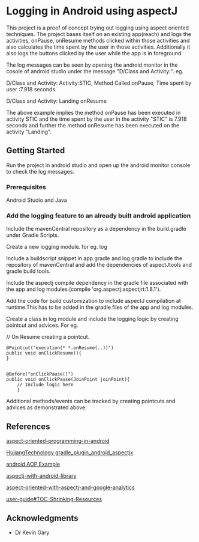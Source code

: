 # Logging in Android using aspectJ

This project is a proof of concept trying out logging using aspect oriented techniques.
The project bases itself on an existing app(reach) and logs the activities, onPause, onResume methods clicked within those activities and also calculates the time spent by the user in those activities. Additionally it also logs the buttons clicked by the user while the app is in foreground.

The log messages can be seen by opening the android monitor in the cosole of android studio under the message "D/Class and Activity:".
eg. 

D/Class and Activity: Activity:STIC, Method Called:onPause, Time spent by user :7.918 seconds

D/Class and Activity: Landing onResume

The above example implies the method onPause has been executed in activity STIC and the time spent by the user in the activity "STIC" is 7.918 seconds and further the method onResume has been executed on the activity "Landing".


## Getting Started

Run the project in android studio and open up the android monitor console to check the log messages.

### Prerequisites

Android Studio and
Java

### Add the logging feature to an already built android application

Include the mavenCentral repository as a dependency in the build.gradle under Gradle Scripts.

Create a new logging module. for eg. log

Include a buildscript snippet in app.gradle and log.gradle to include the repository of mavenCentral and add the dependencies of aspectJtools and gradle build tools.

Include the aspectj compile dependency in the gradle file associated with the app and log modules.(compile 'org.aspectj:aspectjrt:1.8.1').

Add the code for build customization to include aspectJ compilation at runtime.This has to be added in the gradle files of the app and log modules.


Create a class in log module and include the logging logic by creating pointcut and advices.
For eg.


 // On Resume creating a pointcut.
 
    @Pointcut("execution(* *.onResume(..))")
    public void onClickResume(){
    }


    @Before("onClickPause()")
    public void onClickPause(JoinPoint joinPoint){
		// Include logic here
		}

Additional methods/events can be tracked by creating pointcuts and advices as demonstrated above.

## References 


[aspect-oriented-programming-in-android](https://fernandocejas.com/2014/08/03/aspect-oriented-programming-in-android/)

[HujiangTechnology gradle_plugin_android_aspectjx](https://github.com/HujiangTechnology/gradle_plugin_android_aspectjx)

[android AOP Example](https://github.com/android10/Android-AOPExample)

[aspectj-with-android-library](https://stackoverflow.com/questions/31142125/aspectj-with-android-library/31225630#31225630)

[aspect-oriented-with-aspectj-and-google-analytics](https://blog.egorand.me/going-aspect-oriented-with-aspectj-and-google-analytics/)

[user-guide#TOC-Shrinking-Resources](http://tools.android.com/tech-docs/new-build-system/user-guide#TOC-Shrinking-Resources)


## Acknowledgments

* Dr Kevin Gary
